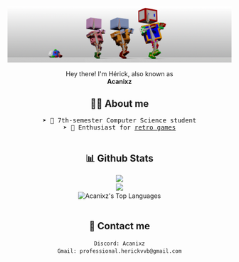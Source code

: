 ![Dynamic Banner](https://github.com/Acanixz/profile-banner/blob/main/main.png)

<div align="center">
  Hey there! I'm Hérick, also known as <br>
  <b>Acanixz</b>

  <br>
  <h2>👨‍💻 About me</h2>
  
  <div style="font-family: monospace;">
    ➤ 🤖 7th-semester Computer Science student <br>
    ➤ 👾 Enthusiast for <a href="https://retroachievements.org/user/Acanixz">retro games</a>
  </div>

  <br>
  <h2>📊 Github Stats </h2>
  
  <div>
    <!-- Streak Stats -->
    <picture>
      <source
        srcset="https://streak-stats.demolab.com/?user=Acanixz&theme=github-dark-blue"
        media="(prefers-color-scheme: dark)"
      />
      <source
        srcset="https://streak-stats.demolab.com/?user=Acanixz&theme=meta-light"
        media="(prefers-color-scheme: light), (prefers-color-scheme: no-preference)"
      />
      <img src="https://streak-stats.demolab.com/?user=Acanixz&theme=meta-light" />
    </picture> 
  
  <br>
  <!-- Profile Stats -->
  <picture>
    <source
      srcset="https://github-readme-stats.vercel.app/api?username=Acanixz&show_icons=true&theme=github_dark"
      media="(prefers-color-scheme: dark)"
    />
    <source
      srcset="https://github-readme-stats.vercel.app/api?username=Acanixz&show_icons=true"
      media="(prefers-color-scheme: light), (prefers-color-scheme: no-preference)"
    />
    <img src="https://github-readme-stats.vercel.app/api?username=Acanixz&show_icons=true" />
  </picture>
  
  <br>
  <!-- Top Languages -->
  <picture>
    <source media="(prefers-color-scheme: dark)" srcset="https://github-readme-stats.vercel.app/api/top-langs/?username=Acanixz&layout=pie&hide=VHDL&theme=github_dark">
    <source media="(prefers-color-scheme: light)" srcset="https://github-readme-stats.vercel.app/api/top-langs/?username=Acanixz&layout=pie&hide=VHDL">
    <img alt="Acanixz's Top Languages" src="https://github-readme-stats.vercel.app/api/top-langs/?username=Acanixz&layout=pie&hide=VHDL">
  </picture>
  </div>
  
  <br>
  <h2>📧 Contact me </h2>
  
  <div>
    <code>Discord: Acanixz</code> <br>
    <code>Gmail: professional.herickvvb@gmail.com</code>
  </div> 
</div>
